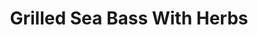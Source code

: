---
title: 'Grilled Sea Bass With Herbs'
thumbnail: 'https://acnhcdn.com/2.0/CookingIcon/FtrFishdishBass.png'
type: savory
ingredients:
  -
    id: 59
    name: 'Sea Bass'
    type: 'fish'
    quantity: 1
  -
    id: 'weed'
    type: 'misc'
    quantity: 5
layout: '../../layouts/RecipeDetail.astro'
---